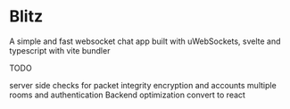 # Blitz

A simple and fast websocket chat app built with uWebSockets, svelte and typescript with vite bundler


TODO

server side checks for packet integrity
encryption and accounts
multiple rooms and authentication
Backend optimization
convert to react
